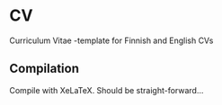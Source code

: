 # CV
Curriculum Vitae -template for Finnish and English CVs

## Compilation
Compile with XeLaTeX. Should be straight-forward...
